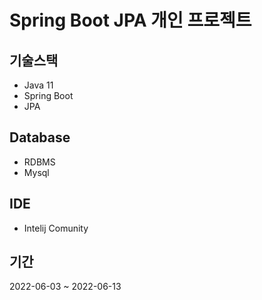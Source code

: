 # Spring Boot JPA 개인 프로젝트 

## 기술스택
+ Java 11
+ Spring Boot
+ JPA 

## Database
+ RDBMS
+ Mysql

## IDE
+ Intelij Comunity

## 기간
2022-06-03 ~ 2022-06-13 

